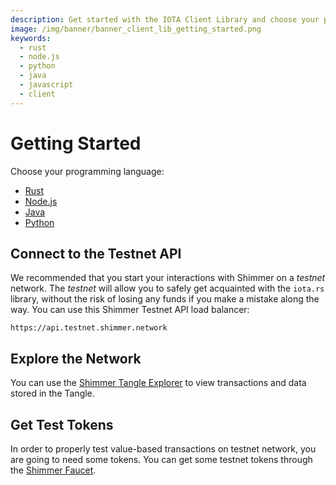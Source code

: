 ```yaml
---
description: Get started with the IOTA Client Library and choose your programming language.
image: /img/banner/banner_client_lib_getting_started.png
keywords:
  - rust
  - node.js
  - python
  - java
  - javascript
  - client
---
```


# Getting Started

Choose your programming language:

- [Rust](./rust.mdx)
- [Node.js](./nodejs.mdx)
- [Java](./java.mdx)
- [Python](./python.mdx)

## Connect to the Testnet API

We recommended that you start your interactions with Shimmer on a _testnet_ network. The _testnet_ will allow you to safely
get acquainted with the `iota.rs` library, without the risk of losing any funds if you make a mistake along the way.
You can use this Shimmer Testnet API load balancer:

```plaintext
https://api.testnet.shimmer.network
```

## Explore the Network

You can use the [Shimmer Tangle Explorer](https://explorer.shimmer.network/testnet) to view transactions and data stored in
the Tangle.

## Get Test Tokens

In order to properly test value-based transactions on testnet network, you are going to need some tokens. You can get
some testnet tokens through the [Shimmer Faucet](https://faucet.testnet.shimmer.network).
